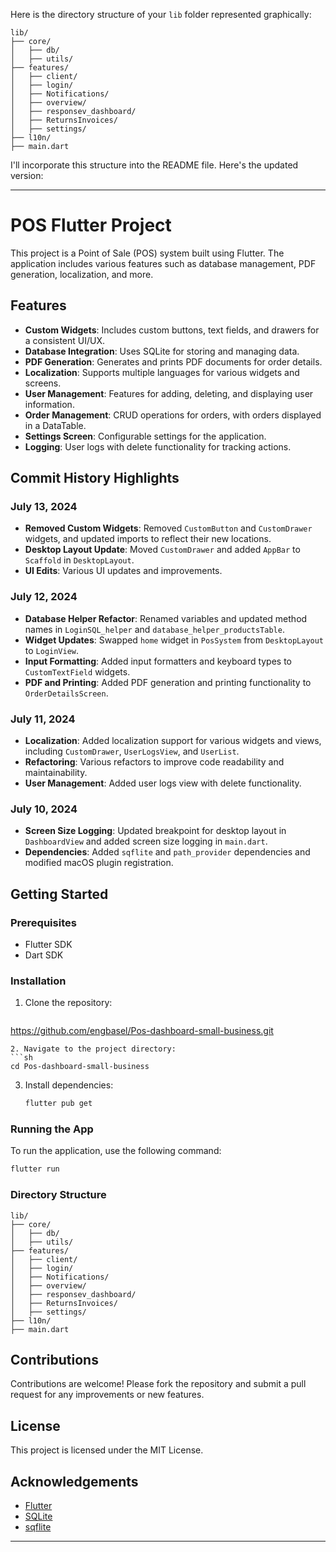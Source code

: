 Here is the directory structure of your `lib` folder represented graphically:

```
lib/
├── core/
│   ├── db/
│   ├── utils/
├── features/
│   ├── client/
│   ├── login/
│   ├── Notifications/
│   ├── overview/
│   ├── responsev_dashboard/
│   ├── ReturnsInvoices/
│   ├── settings/
├── l10n/
├── main.dart
```

I'll incorporate this structure into the README file. Here's the updated version:

---

# POS Flutter Project

This project is a Point of Sale (POS) system built using Flutter. The application includes various features such as database management, PDF generation, localization, and more.

## Features

- **Custom Widgets**: Includes custom buttons, text fields, and drawers for a consistent UI/UX.
- **Database Integration**: Uses SQLite for storing and managing data.
- **PDF Generation**: Generates and prints PDF documents for order details.
- **Localization**: Supports multiple languages for various widgets and screens.
- **User Management**: Features for adding, deleting, and displaying user information.
- **Order Management**: CRUD operations for orders, with orders displayed in a DataTable.
- **Settings Screen**: Configurable settings for the application.
- **Logging**: User logs with delete functionality for tracking actions.

## Commit History Highlights

### July 13, 2024
- **Removed Custom Widgets**: Removed `CustomButton` and `CustomDrawer` widgets, and updated imports to reflect their new locations.
- **Desktop Layout Update**: Moved `CustomDrawer` and added `AppBar` to `Scaffold` in `DesktopLayout`.
- **UI Edits**: Various UI updates and improvements.

### July 12, 2024
- **Database Helper Refactor**: Renamed variables and updated method names in `LoginSQL_helper` and `database_helper_productsTable`.
- **Widget Updates**: Swapped `home` widget in `PosSystem` from `DesktopLayout` to `LoginView`.
- **Input Formatting**: Added input formatters and keyboard types to `CustomTextField` widgets.
- **PDF and Printing**: Added PDF generation and printing functionality to `OrderDetailsScreen`.

### July 11, 2024
- **Localization**: Added localization support for various widgets and views, including `CustomDrawer`, `UserLogsView`, and `UserList`.
- **Refactoring**: Various refactors to improve code readability and maintainability.
- **User Management**: Added user logs view with delete functionality.

### July 10, 2024
- **Screen Size Logging**: Updated breakpoint for desktop layout in `DashboardView` and added screen size logging in `main.dart`.
- **Dependencies**: Added `sqflite` and `path_provider` dependencies and modified macOS plugin registration.

## Getting Started

### Prerequisites

- Flutter SDK
- Dart SDK

### Installation

1. Clone the repository:
   ```sh
https://github.com/engbasel/Pos-dashboard-small-business.git

   ```
2. Navigate to the project directory:
   ```sh
   cd Pos-dashboard-small-business
   ```
3. Install dependencies:
   ```sh
   flutter pub get
   ```

### Running the App

To run the application, use the following command:
```sh
flutter run
```

### Directory Structure

```
lib/
├── core/
│   ├── db/
│   ├── utils/
├── features/
│   ├── client/
│   ├── login/
│   ├── Notifications/
│   ├── overview/
│   ├── responsev_dashboard/
│   ├── ReturnsInvoices/
│   ├── settings/
├── l10n/
├── main.dart
```

## Contributions

Contributions are welcome! Please fork the repository and submit a pull request for any improvements or new features.

## License

This project is licensed under the MIT License.

## Acknowledgements

- [Flutter](https://flutter.dev/)
- [SQLite](https://www.sqlite.org/index.html)
- [sqflite](https://pub.dev/packages/sqflite)

---

